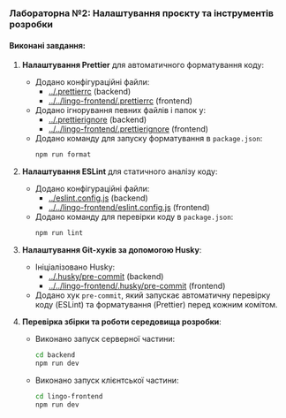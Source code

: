 ### Лабораторна №2: Налаштування проєкту та інструментів розробки

#### Виконані завдання:
1. **Налаштування Prettier** для автоматичного форматування коду:
   - Додано конфігураційні файли: 
     - [../.prettierrc](../.prettierrc) (backend)
     - [../../lingo-frontend/.prettierrc](../../lingo-frontend/.prettierrc) (frontend)
   - Додано ігнорування певних файлів і папок у:
     - [../.prettierignore](../.prettierignore) (backend)
     - [../../lingo-frontend/.prettierignore](../../lingo-frontend/.prettierignore) (frontend)
   - Додано команду для запуску форматування в `package.json`:
     ```bash
     npm run format
     ```

2. **Налаштування ESLint** для статичного аналізу коду:
   - Додано конфігураційні файли:
     - [../eslint.config.js](../eslint.config.js) (backend)
     - [../../lingo-frontend/eslint.config.js](../../lingo-frontend/eslint.config.js) (frontend)
   - Додано команду для перевірки коду в `package.json`:
     ```bash
     npm run lint
     ```

3. **Налаштування Git-хуків за допомогою Husky**:
   - Ініціалізовано Husky:
     - [../.husky/pre-commit](../.husky/pre-commit) (backend)
     - [../../lingo-frontend/.husky/pre-commit](../../lingo-frontend/.husky/pre-commit) (frontend)
   - Додано хук `pre-commit`, який запускає автоматичну перевірку коду (ESLint) та форматування (Prettier) перед кожним комітом.

4. **Перевірка збірки та роботи середовища розробки**:
   - Виконано запуск серверної частини:
     ```bash
     cd backend
     npm run dev
     ```
   - Виконано запуск клієнтської частини:
     ```bash
     cd lingo-frontend
     npm run dev
     ```
